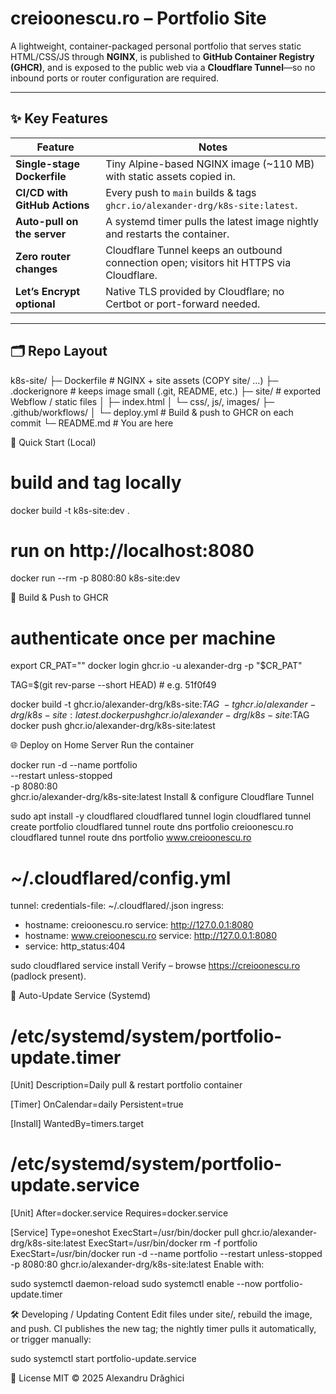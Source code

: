 # creioonescu.ro – Portfolio Site

A lightweight, container-packaged personal portfolio that serves static HTML/CSS/JS through **NGINX**, is published to **GitHub Container Registry (GHCR)**, and is exposed to the public web via a **Cloudflare Tunnel**—so no inbound ports or router configuration are required.

---

## ✨  Key Features

| Feature                       | Notes                                                                                   |
| ----------------------------- | --------------------------------------------------------------------------------------- |
| **Single-stage Dockerfile**   | Tiny Alpine-based NGINX image (~110 MB) with static assets copied in.                  |
| **CI/CD with GitHub Actions** | Every push to `main` builds & tags `ghcr.io/alexander-drg/k8s-site:latest`.             |
| **Auto-pull on the server**   | A systemd timer pulls the latest image nightly and restarts the container.              |
| **Zero router changes**       | Cloudflare Tunnel keeps an outbound connection open; visitors hit HTTPS via Cloudflare. |
| **Let’s Encrypt optional**    | Native TLS provided by Cloudflare; no Certbot or port-forward needed.                   |

---

## 🗂  Repo Layout

k8s-site/
├─ Dockerfile            # NGINX + site assets (COPY site/ …)
├─ .dockerignore         # keeps image small (.git, README, etc.)
├─ site/                 # exported Webflow / static files
│   ├─ index.html
│   └─ css/, js/, images/
├─ .github/workflows/
│   └─ deploy.yml        # Build & push to GHCR on each commit
└─ README.md             # You are here

🚀 Quick Start (Local)

# build and tag locally
docker build -t k8s-site:dev .

# run on http://localhost:8080
docker run --rm -p 8080:80 k8s-site:dev


🐳 Build & Push to GHCR

# authenticate once per machine
export CR_PAT="<classic PAT with write:packages>"
docker login ghcr.io -u alexander-drg -p "$CR_PAT"

TAG=$(git rev-parse --short HEAD)  # e.g. 51f0f49

docker build -t ghcr.io/alexander-drg/k8s-site:$TAG \
             -t ghcr.io/alexander-drg/k8s-site:latest .
docker push ghcr.io/alexander-drg/k8s-site:$TAG
docker push ghcr.io/alexander-drg/k8s-site:latest

🌐 Deploy on Home Server
Run the container

docker run -d --name portfolio \
  --restart unless-stopped \
  -p 8080:80 \
  ghcr.io/alexander-drg/k8s-site:latest
Install & configure Cloudflare Tunnel


sudo apt install -y cloudflared
cloudflared tunnel login
cloudflared tunnel create portfolio
cloudflared tunnel route dns portfolio creioonescu.ro
cloudflared tunnel route dns portfolio www.creioonescu.ro

# ~/.cloudflared/config.yml
tunnel: <TUNNEL-ID>
credentials-file: ~/.cloudflared/<TUNNEL-ID>.json
ingress:
  - hostname: creioonescu.ro
    service: http://127.0.0.1:8080
  - hostname: www.creioonescu.ro
    service: http://127.0.0.1:8080
  - service: http_status:404

sudo cloudflared service install
Verify – browse https://creioonescu.ro (padlock present).

🤖 Auto-Update Service (Systemd)

# /etc/systemd/system/portfolio-update.timer
[Unit]
Description=Daily pull & restart portfolio container

[Timer]
OnCalendar=daily
Persistent=true

[Install]
WantedBy=timers.target

# /etc/systemd/system/portfolio-update.service
[Unit]
After=docker.service
Requires=docker.service

[Service]
Type=oneshot
ExecStart=/usr/bin/docker pull ghcr.io/alexander-drg/k8s-site:latest
ExecStart=/usr/bin/docker rm -f portfolio
ExecStart=/usr/bin/docker run -d --name portfolio --restart unless-stopped -p 8080:80 ghcr.io/alexander-drg/k8s-site:latest
Enable with:

sudo systemctl daemon-reload
sudo systemctl enable --now portfolio-update.timer

🛠 Developing / Updating Content
Edit files under site/, rebuild the image, and push. CI publishes the new tag; the nightly timer pulls it automatically, or trigger manually:

sudo systemctl start portfolio-update.service

📜 License
MIT © 2025 Alexandru Drăghici

